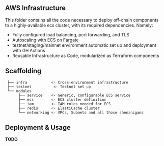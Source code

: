 ## AWS Infrastructure

This folder contains all the code necessary to deploy off-chain components to a highly-available
ecs cluster, with its required dependencies. Namely:

- Fully configured load balancing, port forwarding, and TLS
- Autoscaling with ECS on [Fargate](https://aws.amazon.com/fargate/)
- testnet/staging/mainnet environment automatic set up and deployment with GH Actions
- Reusable Infrastructure as Code, modularized as Terraform components

## Scaffolding

```text
 ├── infra           <- Cross-environment infrastructure
 ├── testnet          <- Testnet set up
 └── modules
      ├── service    <- Generic, configurable ECS service
      ├── ecs        <- ECS cluster definition
      ├── iam        <- IAM roles needed for ECS
      ├── redis      <- ElastiCache cluster
      └── networking <- VPCs, Subnets and all those shenanigans

```

## Deployment & Usage

**TODO**